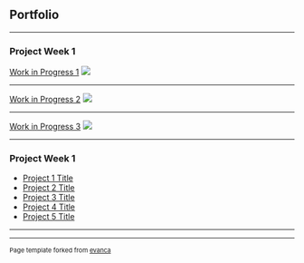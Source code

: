 ## Portfolio

---

### Project Week 1

[Work in Progress 1](/sample_page)
<img src="images/dummy_thumbnail.jpg?raw=true"/>

---
[Work in Progress 2](/pdf/sample_presentation.pdf)
<img src="images/dummy_thumbnail.jpg?raw=true"/>

---
[Work in Progress 3](http://example.com/)
<img src="images/dummy_thumbnail.jpg?raw=true"/>

---

### Project Week 1

- [Project 1 Title](http://example.com/)
- [Project 2 Title](http://example.com/)
- [Project 3 Title](http://example.com/)
- [Project 4 Title](http://example.com/)
- [Project 5 Title](http://example.com/)

---




---
<p style="font-size:11px">Page template forked from <a href="https://github.com/evanca/quick-portfolio">evanca</a></p>
<!-- Remove above link if you don't want to attibute -->
